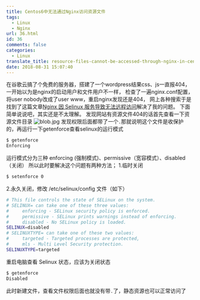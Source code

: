 ```yaml
---
title: Centos6中无法通过Nginx访问资源文件
tags:
  - Linux
  - Nginx
url: 36.html
id: 36
comments: false
categories:
  - Linux
translate_title: resource-files-cannot-be-accessed-through-nginx-in-centos6
date: 2018-08-31 15:07:40
---
```


在谷歌云搞了个免费的服务器，搭建了一个wordpress结果css、js一直报404，一开始以为是nginx的启动用户和文件用户不一样，
检查了一遍nginx.conf配置，将user nobody改成了user www，重启nginx发现还是404，
网上各种搜索于是找到了这篇文章[Nginx 因 Selinux 服务导致无法远程访问](https://blog.csdn.net/johnnycode/article/details/41947581 "Nginx 因 Selinux 服务导致无法远程访问")解决了我的问题。
下面简单说说吧，其实还是不太理解。 
发现网站有资源文件404的话首先查看一下资源文件目录 ![blob.jpg](https://i.loli.net/2018/08/30/5b878975356db.jpg) 发现权限后面都带了一个`.`那就说明这个文件是收保护的，再运行一下getenforce查看selinux的运行模式

``` bash
$ getenforce
Enforcing
```

运行模式分为三种 enforcing (强制模式)、permissive（宽容模式）、disabled（关闭） 所以此时要解决这个问题有两种方法； 1.临时关闭

``` bash
$ setenforce 0
```

2.永久关闭，修改 /etc/selinux/config 文件（如下）

``` bash
# This file controls the state of SELinux on the system.
# SELINUX= can take one of these three values:
#     enforcing - SELinux security policy is enforced.
#     permissive - SELinux prints warnings instead of enforcing.
#     disabled - No SELinux policy is loaded.
SELINUX=disabled
# SELINUXTYPE= can take one of these two values:
#     targeted - Targeted processes are protected,
#     mls - Multi Level Security protection.
SELINUXTYPE=targeted
```

重启电脑查看 Selinux 状态，应该为关闭状态

``` bash
$ getenforce
Disabled
```

此时新建文件，查看文件权限后面也就没有带`.`了，静态资源也可以正常访问了
